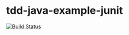 # tdd-java-example-junit

[![Build Status](https://travis-ci.org/sahaz/tdd-java-example-junit.svg?branch=master)](https://travis-ci.org/sahaz/tdd-java-example-junit)
